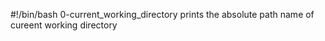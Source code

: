 #!/bin/bash
0-current_working_directory prints the absolute path name of cureent working directory

